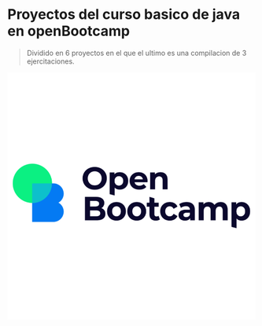 # Proyectos del curso basico de java en openBootcamp

> Dividido en 6 proyectos en el que el ultimo es una compilacion de 3 ejercitaciones.

![Tumbail](./Opb.png)
